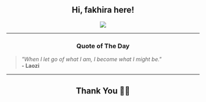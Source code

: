 <h2 align="center"> Hi, fakhira here!</h2>

<p align="center">
<a href="https://github.com/fakhiralkda" alt="github streak"><img src="https://dvst-streak.herokuapp.com/?user=fakhiralkda&theme=tokyonight&fire=DD472C"></a>
</p>

<hr>
<h3 align="center">Quote of The Day</h3>
<p align="center">
<blockquote>
<i>"When I let go of what I am, I become what I might be."</i>
<br>
<b>- Laozi</b>
</blockquote>
</p>


<hr>
<h2 align="center">Thank You 🙏🏼</h2>
